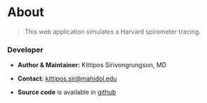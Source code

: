 About
================

> This web application simulates a Harvard spirometer tracing.

### Developer

-   **Author & Maintainer:** Kittipos Sirivongrungson, MD

-   **Contact:** [kittipos.sir@mahidol.edu](kittipos.sir@mahidol.edu)

-   **Source code** is available in
    [github](https://github.com/Lightbridge-KS/HarvardSpirometer)
